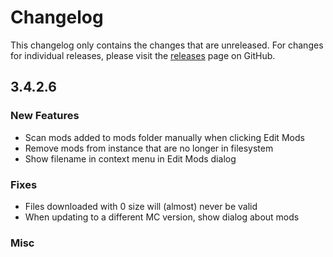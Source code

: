 # Changelog

This changelog only contains the changes that are unreleased. For changes for individual releases, please visit the
[releases](https://github.com/ATLauncher/ATLauncher/releases) page on GitHub.

## 3.4.2.6

### New Features
- Scan mods added to mods folder manually when clicking Edit Mods
- Remove mods from instance that are no longer in filesystem
- Show filename in context menu in Edit Mods dialog

### Fixes
- Files downloaded with 0 size will (almost) never be valid
- When updating to a different MC version, show dialog about mods

### Misc
